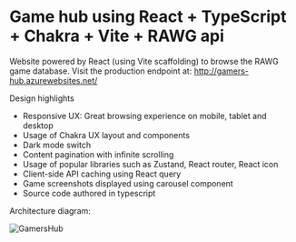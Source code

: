 # Game hub using React + TypeScript + Chakra + Vite + RAWG api

Website powered by React (using Vite scaffolding) to browse the RAWG game database.
Visit the production endpoint at: http://gamers-hub.azurewebsites.net/

Design highlights

- Responsive UX: Great browsing experience on mobile, tablet and desktop
- Usage of Chakra UX layout and components
- Dark mode switch
- Content pagination with infinite scrolling
- Usage of popular libraries such as Zustand, React router, React icon
- Client-side API caching using React query
- Game screenshots displayed using carousel component
- Source code authored in typescript

Architecture diagram:

![GamersHub](https://github.com/user-attachments/assets/78bc521d-e415-49bf-9e46-c7b5eccfd05e)




